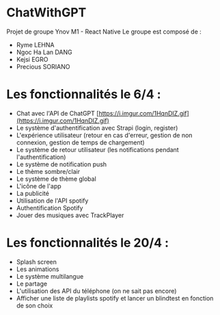 # ChatWithGPT

Projet de groupe Ynov M1 - React Native
Le groupe est composé de :

- Ryme LEHNA
- Ngoc Ha Lan DANG
- Kejsi EGRO
- Precious SORIANO

# Les fonctionnalités le 6/4 :

- Chat avec l'API de ChatGPT 
[https://i.imgur.com/1HqnDIZ.gif](https://i.imgur.com/1HqnDIZ.gif)
- Le système d'authentification avec Strapi (login, register)
- L'expérience utilisateur (retour en cas d'erreur, gestion de non connexion, gestion de temps de chargement)
- Le système de retour utilisateur (les notifications pendant l'authentification)
- Le système de notification push
- Le thème sombre/clair
- Le système de thème global
- L'icône de l'app
- La publicité
- Utilisation de l'API spotify
- Authentification Spotify
- Jouer des musiques avec TrackPlayer

# Les fonctionnalités le 20/4 :

- Splash screen
- Les animations
- Le système multilangue
- Le partage
- L'utilisation des API du téléphone (on ne sait pas encore)
- Afficher une liste de playlists spotify et lancer un blindtest en fonction de son choix

